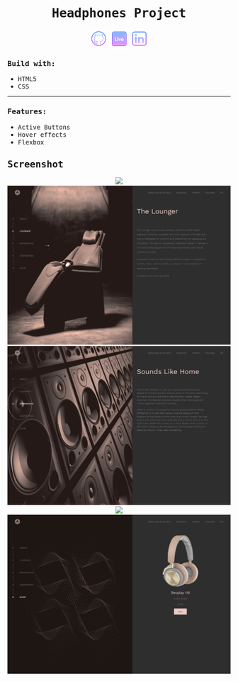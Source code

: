 <h1 align="center"><samp>Headphones Project</samp> </h1>
<p align="center"> 
  <a href="https://github.com/xoFrey" target="_blank"> <img width="40" align="center" src="./assets/img/icons8-github-64.png"/></a>
  <a href="/" target="_blank"> <img width="45" align="center" src="./assets/img/icons8-livepage-64.png"/></a>
  <a href="https://www.linkedin.com/in/izel-acar-0572332ba/" target="_blank"> <img width="40" align="center" src="./assets/img/icons8-linkedin-64.png"/></a>
</p>


<h3><samp>Build with:</samp></h3>
<ul>
<li><samp>HTML5</samp></li>
<li><samp>CSS</samp></li>
</ul>

<hr/>

<h3><samp>Features:</samp></h3>
<ul>
<li><samp>Active Buttons</samp></li>
<li><samp>Hover effects</samp></li>
  <li><samp>Flexbox</samp></li>
</ul>

<h2><samp>Screenshot</samp></h2>

<p align="center">
<img src="./assets/img/screenshot-about.png"/>
<img src="./assets/img/screenshot-lounger.png"/>
<img src="./assets/img/screenshot-experience.png"/>
<img src="./assets/img/screenshot-inspiration.png"/>
<img src="./assets/img/screenshot-shop.png"/>
</p>
